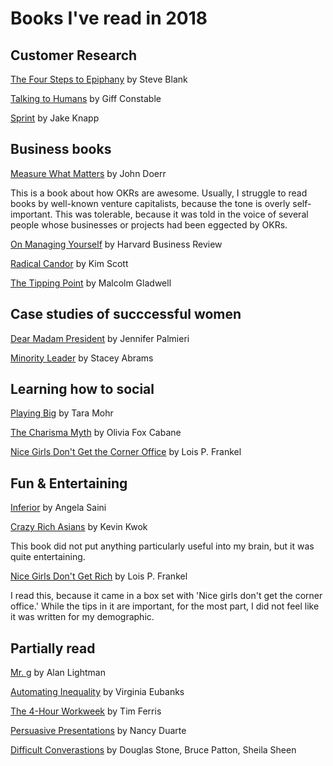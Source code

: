 # Books I've read in 2018

## Customer Research 

<a href="https://amzn.to/2yDWRR5">The Four Steps to Epiphany</a> by Steve Blank 

<a href="https://amzn.to/2yzf6XM">Talking to Humans</a> by Giff Constable

<a href="https://amzn.to/2yD1UB8">Sprint</a> by Jake Knapp

## Business books 

<a href="https://amzn.to/2MRODHY">Measure What Matters</a> by John Doerr 

This is a book about how OKRs are awesome. Usually, I struggle to read books by well-known venture capitalists, because the tone is overly self-important. This was tolerable, because it was told in the voice of several people whose businesses or projects had been eggected by OKRs.

<a href="https://amzn.to/2tx4HGv">On Managing Yourself</a> by Harvard Business Review

<a href="https://amzn.to/2tAbtev">Radical Candor</a> by Kim Scott

<a href="https://amzn.to/2tDIeHU">The Tipping Point</a> by Malcolm Gladwell 

## Case studies of succcessful women

<a href="https://amzn.to/2yFPkBm">Dear Madam President</a> by Jennifer Palmieri

<a href="https://amzn.to/2yCIOet">Minority Leader</a> by Stacey Abrams

## Learning how to social 

<a href="https://amzn.to/2tAn650">Playing Big</a> by Tara Mohr 

<a href="https://amzn.to/2tyBPgP">The Charisma Myth</a> by Olivia Fox Cabane

<a href="https://amzn.to/2MVHnuS">Nice Girls Don't Get the Corner Office</a> by Lois P. Frankel

## Fun & Entertaining 

<a href="https://amzn.to/2tym4qs">Inferior</a> by Angela Saini

<a href="https://amzn.to/2MTUPzp">Crazy Rich Asians</a> by Kevin Kwok  

This book did not put anything particularly useful into my brain, but it was quite entertaining. 

<a href="https://amzn.to/2MROwfz">Nice Girls Don't Get Rich</a> by Lois P. Frankel

I read this, because it came in a box set with 'Nice girls don't get the corner office.' While the tips in it are important, for the most part, I did not feel like it was written for my demographic. 
 
## Partially read

<a href="https://amzn.to/2tBby1s">Mr. g</a> by Alan Lightman

<a href="https://amzn.to/2tx1BCg">Automating Inequality</a> by Virginia Eubanks

<a href="https://amzn.to/2s8jCJE">The 4-Hour Workweek</a> by Tim Ferris

<a href="https://amzn.to/2yGbUd2">Persuasive Presentations</a> by Nancy Duarte

<a href="https://amzn.to/2twln0I">Difficult Converastions</a> by Douglas Stone, Bruce Patton, Sheila Sheen
